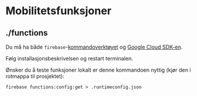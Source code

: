 # Mobilitetsfunksjoner

## ./functions

Du må ha både `firebase`-[kommandoverktøyet](https://firebase.google.com/docs/cli) og [Google Cloud SDK-en](https://cloud.google.com/sdk/).

Følg installasjonsbeskrivelsen og restart terminalen.

Ønsker du å teste funksjoner lokalt er denne kommandoen nyttig (kjør den i rotmappa til prosjektet):
```
firebase functions:config:get > .runtimeconfig.json
```
